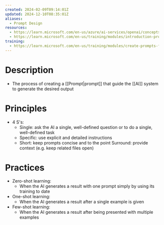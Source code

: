 ```yaml
---
created: 2024-02-09T09:14:01Z
updated: 2024-12-10T08:35:01Z
aliases:
  - Prompt Design
resources:
  - https://learn.microsoft.com/en-us/azure/ai-services/openai/concepts/prompt-engineering
  - https://learn.microsoft.com/en-us/training/modules/introduction-prompt-engineering-with-github-copilot/
training:
  - https://learn.microsoft.com/en-us/training/modules/create-prompts-for-generative-ai-training-tools/
---
```

# Description
- The process of creating a [[Prompt|prompt]] that guide the [[AI]] system to generate the desired output
# Principles
- 4 S's:
	- Single: ask the AI a single, well-defined question or to do a single, well-defined task
	- Specific: use explicit and detailed instructions
	- Short: keep prompts concise and to the point
	  Surround: provide context (e.g. keep related files open)
# Practices
- Zero-shot learning:
	- When the AI generates a result with one prompt simply by using its training to date
- One-shot learning:
	- When the AI generates a result after a single example is given
- Few-shot learning:
	- When the AI generates a result after being presented with multiple examples